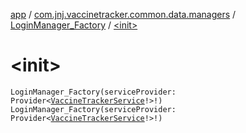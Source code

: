 [app](../../index.md) / [com.jnj.vaccinetracker.common.data.managers](../index.md) / [LoginManager_Factory](index.md) / [&lt;init&gt;](./-init-.md)

# &lt;init&gt;

`LoginManager_Factory(serviceProvider: Provider<`[`VaccineTrackerService`](../../com.jnj.vaccinetracker.common.data.network/-vaccine-tracker-service/index.md)`!>!)`
`LoginManager_Factory(serviceProvider: Provider<`[`VaccineTrackerService`](../../com.jnj.vaccinetracker.common.data.network/-vaccine-tracker-service/index.md)`!>!)`